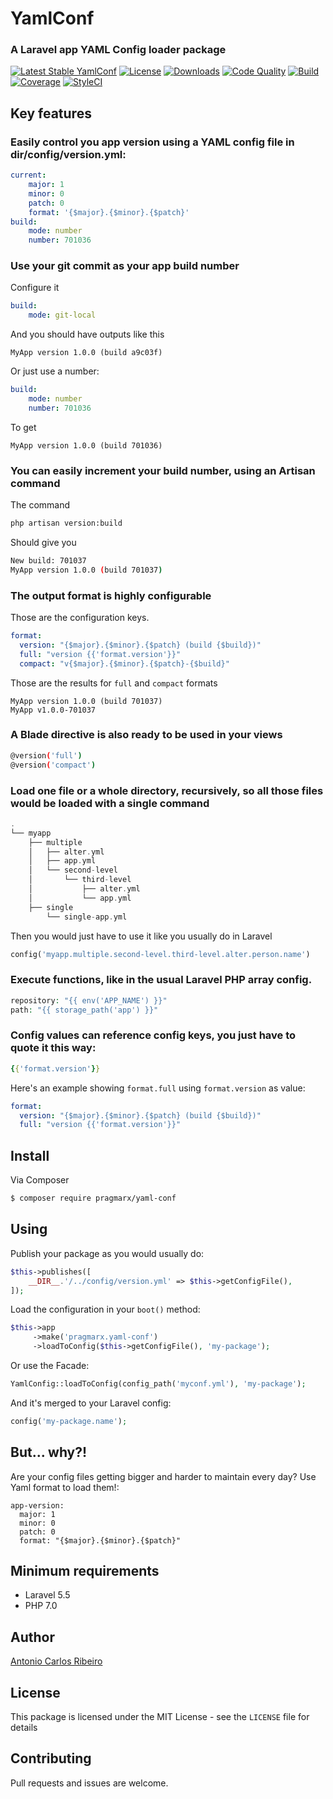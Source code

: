 # YamlConf
### A Laravel app YAML Config loader package

[![Latest Stable YamlConf](https://img.shields.io/packagist/v/pragmarx/yaml-conf.svg?style=flat-square)](https://packagist.org/packages/pragmarx/yaml-conf)
[![License](https://img.shields.io/badge/license-MIT-brightgreen.svg?style=flat-square)](LICENSE.md) 
[![Downloads](https://img.shields.io/packagist/dt/pragmarx/yaml-conf.svg?style=flat-square)](https://packagist.org/packages/pragmarx/yaml-conf) 
[![Code Quality](https://img.shields.io/scrutinizer/g/antonioribeiro/yaml-conf.svg?style=flat-square)](https://scrutinizer-yaml-conf.com/g/antonioribeiro/yaml-conf/?branch=master) 
[![Build](https://img.shields.io/scrutinizer/build/g/antonioribeiro/yaml-conf.svg?style=flat-square)](https://scrutinizer-yaml-conf.com/g/antonioribeiro/yaml-conf/?branch=master) 
[![Coverage](https://img.shields.io/scrutinizer/coverage/g/antonioribeiro/yaml-conf.svg?style=flat-square)](https://scrutinizer-yaml-conf.com/g/antonioribeiro/yaml-conf/?branch=master)
[![StyleCI](https://styleyaml-conf.io/repos/112240358/shield)](https://styleyaml-conf.io/repos/112240358)

## Key features

### Easily control you app version using a YAML config file in dir/config/version.yml:

``` yaml
current:
    major: 1
    minor: 0
    patch: 0
    format: '{$major}.{$minor}.{$patch}'
build:
    mode: number
    number: 701036
```

### Use your git commit as your app build number

Configure it

``` yaml
build:
    mode: git-local
```

And you should have outputs like this

```
MyApp version 1.0.0 (build a9c03f)
```

Or just use a number:

``` yaml
build:
    mode: number
    number: 701036
```

To get

```
MyApp version 1.0.0 (build 701036)
```

### You can easily increment your build number, using an Artisan command

The command 

``` bash
php artisan version:build
```

Should give you 

``` bash
New build: 701037
MyApp version 1.0.0 (build 701037) 
```

### The output format is highly configurable

Those are the configuration keys.

``` yaml
format:
  version: "{$major}.{$minor}.{$patch} (build {$build})"
  full: "version {{'format.version'}}"
  compact: "v{$major}.{$minor}.{$patch}-{$build}"
```

Those are the results for `full` and `compact` formats

```
MyApp version 1.0.0 (build 701037)
MyApp v1.0.0-701037
```

### A Blade directive is also ready to be used in your views

``` bash
@version('full')
@version('compact')
```

### Load one file or a whole directory, recursively, so all those files would be loaded with a single command

``` php
.
└── myapp
    ├── multiple
    │   ├── alter.yml
    │   ├── app.yml
    │   └── second-level
    │       └── third-level
    │           ├── alter.yml
    │           └── app.yml
    ├── single
        └── single-app.yml
```

Then you would just have to use it like you usually do in Laravel

``` php
config('myapp.multiple.second-level.third-level.alter.person.name')
```

### Execute functions, like in the usual Laravel PHP array config.

``` php
repository: "{{ env('APP_NAME') }}"
path: "{{ storage_path('app') }}"
```

### Config values can reference config keys, you just have to quote it this way:

``` yaml
{{'format.version'}}
```

Here's an example showing `format.full` using `format.version` as value:

``` yaml
format:
  version: "{$major}.{$minor}.{$patch} (build {$build})"
  full: "version {{'format.version'}}"
```

## Install

Via Composer

``` bash
$ composer require pragmarx/yaml-conf
```

## Using

Publish your package as you would usually do:

``` php
$this->publishes([
    __DIR__.'/../config/version.yml' => $this->getConfigFile(),
]);
```

Load the configuration in your `boot()` method:

``` php
$this->app
     ->make('pragmarx.yaml-conf')
     ->loadToConfig($this->getConfigFile(), 'my-package');
```

Or use the Facade:

``` php
YamlConfig::loadToConfig(config_path('myconf.yml'), 'my-package');
```

And it's merged to your Laravel config:

``` php
config('my-package.name');
```

## But... why?!

Are your config files getting bigger and harder to maintain every day? Use Yaml format to load them!:

```
app-version:
  major: 1
  minor: 0
  patch: 0
  format: "{$major}.{$minor}.{$patch}"
```

## Minimum requirements

- Laravel 5.5
- PHP 7.0

## Author

[Antonio Carlos Ribeiro](http://twitter.com/iantonioribeiro)

## License

This package is licensed under the MIT License - see the `LICENSE` file for details

## Contributing

Pull requests and issues are welcome.


 
